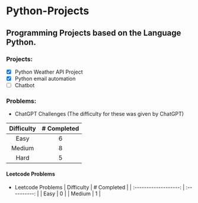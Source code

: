 # Python-Projects

## Programming Projects based on the Language Python.

### Projects:
- [x] Python Weather API Project
- [x] Python email automation
- [ ] Chatbot

### Problems:
- ChatGPT Challenges
(The difficulty for these was given by ChatGPT)

 | Difficulty | # Completed |
| :-------------------: | :----------: |
| Easy                  |    6  |
| Medium                |    8    |
| Hard                  |    5     |
#### Leetcode Problems
 - Leetcode Problems
 | Difficulty | # Completed |
| :-------------------: | :----------: |
| Easy                  |    0  |
| Medium                |    1    |